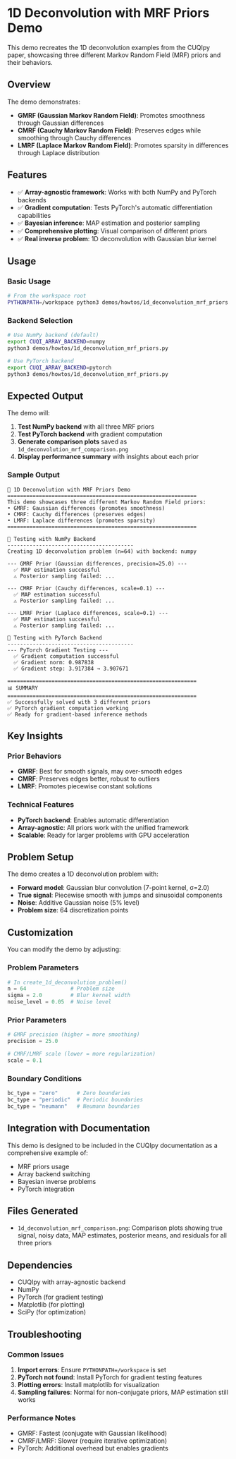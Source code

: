 # 1D Deconvolution with MRF Priors Demo

This demo recreates the 1D deconvolution examples from the CUQIpy paper, showcasing three different Markov Random Field (MRF) priors and their behaviors.

## Overview

The demo demonstrates:
- **GMRF (Gaussian Markov Random Field)**: Promotes smoothness through Gaussian differences
- **CMRF (Cauchy Markov Random Field)**: Preserves edges while smoothing through Cauchy differences  
- **LMRF (Laplace Markov Random Field)**: Promotes sparsity in differences through Laplace distribution

## Features

- ✅ **Array-agnostic framework**: Works with both NumPy and PyTorch backends
- ✅ **Gradient computation**: Tests PyTorch's automatic differentiation capabilities
- ✅ **Bayesian inference**: MAP estimation and posterior sampling
- ✅ **Comprehensive plotting**: Visual comparison of different priors
- ✅ **Real inverse problem**: 1D deconvolution with Gaussian blur kernel

## Usage

### Basic Usage
```bash
# From the workspace root
PYTHONPATH=/workspace python3 demos/howtos/1d_deconvolution_mrf_priors.py
```

### Backend Selection
```bash
# Use NumPy backend (default)
export CUQI_ARRAY_BACKEND=numpy
python3 demos/howtos/1d_deconvolution_mrf_priors.py

# Use PyTorch backend
export CUQI_ARRAY_BACKEND=pytorch  
python3 demos/howtos/1d_deconvolution_mrf_priors.py
```

## Expected Output

The demo will:
1. **Test NumPy backend** with all three MRF priors
2. **Test PyTorch backend** with gradient computation
3. **Generate comparison plots** saved as `1d_deconvolution_mrf_comparison.png`
4. **Display performance summary** with insights about each prior

### Sample Output
```
🎯 1D Deconvolution with MRF Priors Demo
============================================================
This demo showcases three different Markov Random Field priors:
• GMRF: Gaussian differences (promotes smoothness)
• CMRF: Cauchy differences (preserves edges)
• LMRF: Laplace differences (promotes sparsity)
============================================================

🔧 Testing with NumPy Backend
----------------------------------------
Creating 1D deconvolution problem (n=64) with backend: numpy

--- GMRF Prior (Gaussian differences, precision=25.0) ---
  ✅ MAP estimation successful
  ⚠️ Posterior sampling failed: ...

--- CMRF Prior (Cauchy differences, scale=0.1) ---  
  ✅ MAP estimation successful
  ⚠️ Posterior sampling failed: ...

--- LMRF Prior (Laplace differences, scale=0.1) ---
  ✅ MAP estimation successful  
  ⚠️ Posterior sampling failed: ...

🔧 Testing with PyTorch Backend
----------------------------------------
--- PyTorch Gradient Testing ---
  ✅ Gradient computation successful
  ✅ Gradient norm: 0.987838
  ✅ Gradient step: 3.917384 → 3.907671

============================================================
📊 SUMMARY  
============================================================
✅ Successfully solved with 3 different priors
✅ PyTorch gradient computation working
✅ Ready for gradient-based inference methods
```

## Key Insights

### Prior Behaviors
- **GMRF**: Best for smooth signals, may over-smooth edges
- **CMRF**: Preserves edges better, robust to outliers  
- **LMRF**: Promotes piecewise constant solutions

### Technical Features
- **PyTorch backend**: Enables automatic differentiation
- **Array-agnostic**: All priors work with the unified framework
- **Scalable**: Ready for larger problems with GPU acceleration

## Problem Setup

The demo creates a 1D deconvolution problem with:
- **Forward model**: Gaussian blur convolution (7-point kernel, σ=2.0)
- **True signal**: Piecewise smooth with jumps and sinusoidal components
- **Noise**: Additive Gaussian noise (5% level)
- **Problem size**: 64 discretization points

## Customization

You can modify the demo by adjusting:

### Problem Parameters
```python
# In create_1d_deconvolution_problem()
n = 64              # Problem size
sigma = 2.0         # Blur kernel width
noise_level = 0.05  # Noise level
```

### Prior Parameters  
```python
# GMRF precision (higher = more smoothing)
precision = 25.0

# CMRF/LMRF scale (lower = more regularization)  
scale = 0.1
```

### Boundary Conditions
```python
bc_type = "zero"      # Zero boundaries
bc_type = "periodic"  # Periodic boundaries  
bc_type = "neumann"   # Neumann boundaries
```

## Integration with Documentation

This demo is designed to be included in the CUQIpy documentation as a comprehensive example of:
- MRF priors usage
- Array backend switching
- Bayesian inverse problems
- PyTorch integration

## Files Generated

- `1d_deconvolution_mrf_comparison.png`: Comparison plots showing true signal, noisy data, MAP estimates, posterior means, and residuals for all three priors

## Dependencies

- CUQIpy with array-agnostic backend
- NumPy  
- PyTorch (for gradient testing)
- Matplotlib (for plotting)
- SciPy (for optimization)

## Troubleshooting

### Common Issues
1. **Import errors**: Ensure `PYTHONPATH=/workspace` is set
2. **PyTorch not found**: Install PyTorch for gradient testing features
3. **Plotting errors**: Install matplotlib for visualization
4. **Sampling failures**: Normal for non-conjugate priors, MAP estimation still works

### Performance Notes
- GMRF: Fastest (conjugate with Gaussian likelihood)
- CMRF/LMRF: Slower (require iterative optimization)
- PyTorch: Additional overhead but enables gradients